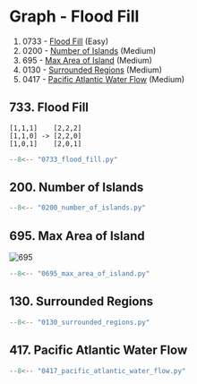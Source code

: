 # Graph - Flood Fill

1. 0733 - [Flood Fill](https://leetcode.com/problems/flood-fill/) (Easy)
2. 0200 - [Number of Islands](https://leetcode.com/problems/number-of-islands/) (Medium)
3. 695 - [Max Area of Island](https://leetcode.com/problems/max-area-of-island/) (Medium)
4. 0130 - [Surrounded Regions](https://leetcode.com/problems/surrounded-regions/) (Medium)
5. 0417 - [Pacific Atlantic Water Flow](https://leetcode.com/problems/pacific-atlantic-water-flow/) (Medium)

## 733. Flood Fill

```plaintext
[1,1,1]    [2,2,2]
[1,1,0] -> [2,2,0]
[1,0,1]    [2,0,1]
```

```python
--8<-- "0733_flood_fill.py"
```

## 200. Number of Islands

```python
--8<-- "0200_number_of_islands.py"
```

## 695. Max Area of Island

![695](https://assets.leetcode.com/uploads/2021/05/01/maxarea1-grid.jpg)

```python
--8<-- "0695_max_area_of_island.py"
```

## 130. Surrounded Regions

```python
--8<-- "0130_surrounded_regions.py"
```

## 417. Pacific Atlantic Water Flow

```python
--8<-- "0417_pacific_atlantic_water_flow.py"
```
